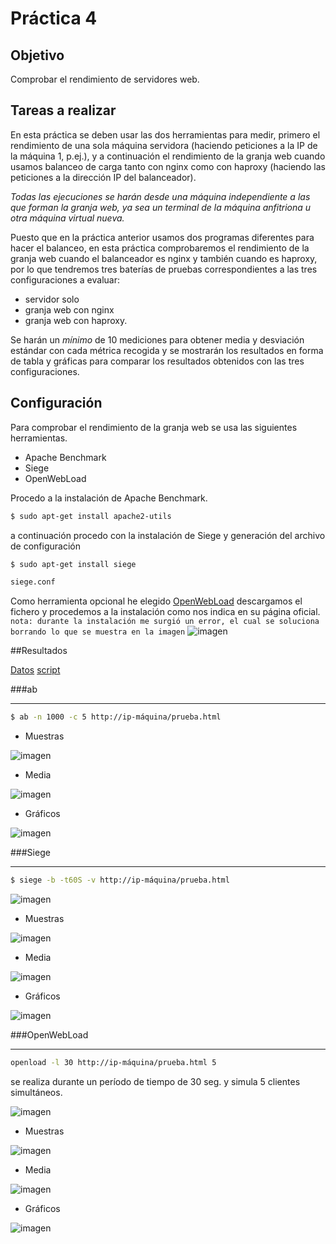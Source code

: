 # Práctica 4

## Objetivo
Comprobar el rendimiento de servidores web.

## Tareas a realizar
En esta práctica se deben usar las dos herramientas para medir, primero el rendimiento de una sola máquina servidora (haciendo peticiones a la IP de la máquina 1, p.ej.), y a continuación el rendimiento de la granja web cuando usamos balanceo de carga tanto con nginx como con haproxy (haciendo las peticiones a la dirección IP del balanceador).

*Todas las ejecuciones se harán desde una máquina independiente a las que forman la granja web, ya sea un terminal de la máquina anfitriona u otra máquina virtual nueva.* 

Puesto que en la práctica anterior usamos dos programas diferentes para hacer el balanceo, en esta práctica comprobaremos el rendimiento de la granja web cuando el balanceador es nginx y también cuando es haproxy, por lo que tendremos tres baterías de pruebas correspondientes a las tres configuraciones a evaluar: 

  - servidor solo
  - granja web con nginx
  - granja web con haproxy.

Se harán un *mínimo* de 10 mediciones para obtener media y desviación estándar con cada métrica recogida y se mostrarán los resultados en forma de tabla y gráficas para comparar los resultados obtenidos con las tres configuraciones.

## Configuración 

Para  comprobar el rendimiento de la granja web  se usa las siguientes herramientas.

- Apache Benchmark
- Siege
- OpenWebLoad

Procedo a la instalación de Apache Benchmark.

````sh
$ sudo apt-get install apache2-utils
````

a continuación procedo con la instalación de Siege y generación del archivo de configuración

````sh
$ sudo apt-get install siege
````

````sh
siege.conf
````

Como herramienta opcional he elegido [OpenWebLoad](http://openwebload.sourceforge.net/)
descargamos el fichero y procedemos a la instalación como nos indica en su página oficial.
`nota: durante la instalación me surgió un error, el cual se soluciona borrando lo que se muestra en la imagen`
![imagen](https://github.com/marlenelis/SWAP1516/blob/master/images/p4_W_d.jpg)

##Resultados

[Datos][tabla]
[script](https://github.com/marlenelis/SWAP1516/blob/master/Practicas/auto.sh)

###ab
________________________________

````sh
$ ab -n 1000 -c 5 http://ip-máquina/prueba.html
````

- Muestras

![imagen](https://github.com/marlenelis/SWAP1516/blob/master/images/p4_9_1.jpg)

- Media

![imagen](https://github.com/marlenelis/SWAP1516/blob/master/images/p4_8_1.jpg)

- Gráficos

![imagen](https://github.com/marlenelis/SWAP1516/blob/master/images/p4_ab_g.jpg)

###Siege
______________________________

````sh
$ siege -b -t60S -v http://ip-máquina/prueba.html
````
![imagen](https://github.com/marlenelis/SWAP1516/blob/master/images/p4_3.jpg)

- Muestras

![imagen](https://github.com/marlenelis/SWAP1516/blob/master/images/p4_s.jpg)

- Media

![imagen](https://github.com/marlenelis/SWAP1516/blob/master/images/p4_7_1.jpg)

- Gráficos

![imagen](https://github.com/marlenelis/SWAP1516/blob/master/images/p4_s_g.jpg) 

###OpenWebLoad
_____________________________________________

````sh
openload -l 30 http://ip-máquina/prueba.html 5 
````

se realiza durante un período de tiempo de 30 seg. y simula 5 clientes simultáneos.

![imagen](https://github.com/marlenelis/SWAP1516/blob/master/images/p4_OWL_1_g.jpg) 

- Muestras

![imagen](https://github.com/marlenelis/SWAP1516/blob/master/images/p4__OWL_2.jpg) 

- Media

![imagen](https://github.com/marlenelis/SWAP1516/blob/master/images/p4__OWL_3.jpg) 

- Gráficos

![imagen](https://github.com/marlenelis/SWAP1516/blob/master/images/p4_OWL.jpg) 

[tabla]:https://docs.google.com/spreadsheets/d/1TM30ZFnYA6Yj4I-MeIlKWQIbzIzJky37a6YdDkl9Y_w/edit?usp=sharing




